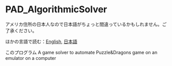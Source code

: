 # PAD_AlgorithmicSolver

アメリカ住所の日本人なので日本語がちょっと間違っているかもしれません。ご了承ください。

ほかの言語で読む：[English](README.md), [日本語](README.jp.md)




このプログラム
 A game solver to automate Puzzle&Dragons game on an emulator on a computer
